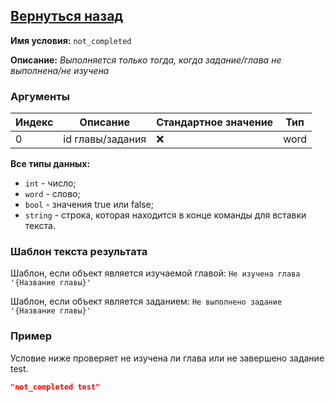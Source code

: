 [Вернуться назад](./about.md)
----------

**Имя условия:** `not_completed`

**Описание:** *Выполняется только тогда, когда задание/глава не выполнена/не изучена*

### Аргументы
Индекс | Описание | Стандартное значение | Тип
--- | --- | --- | ---
0 | id главы/задания | ❌ | word

**Все типы данных:**
- `int` - число; 
- `word` - слово; 
- `bool` - значения true или false; 
- `string` - строка, которая находится в конце команды для вставки текста.

### Шаблон текста результата
Шаблон, если объект является изучаемой главой: `Не изучена глава '{Название главы}'`

Шаблон, если объект является заданием: `Не выполнено задание '{Название главы}'`

### Пример
Условие ниже проверяет не изучена ли глава или не завершено задание test.
```json
"not_completed test"
```

